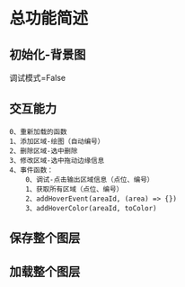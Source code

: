 # 总功能简述

## 初始化-背景图
调试模式=False

## 交互能力
    0、重新加载的函数
    1、添加区域-绘图（自动编号）
    2、删除区域-选中删除
    3、修改区域-选中拖动边缘信息
    4、事件函数：
        0、调试-点击输出区域信息（点位、编号）
        1、获取所有区域（点位、编号）
        2、addHoverEvent(areaId, (area) => {})
        3、addHoverColor(areaId, toColor)

## 保存整个图层

## 加载整个图层

